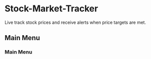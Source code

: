 # Stock-Market-Tracker

Live track stock prices and receive alerts when price targets are met.


## Main Menu

### Main Menu
